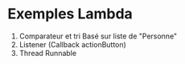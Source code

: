 # Exemples Lambda

1. Comparateur et tri Basé sur liste de "Personne"
2. Listener (Callback actionButton)
3. Thread Runnable
